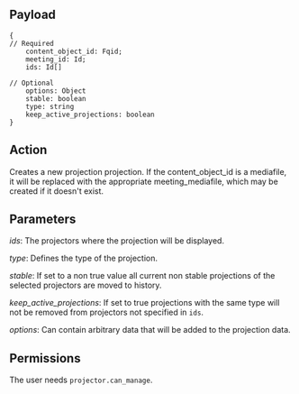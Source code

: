 ## Payload
```
{
// Required
    content_object_id: Fqid;
    meeting_id: Id;
    ids: Id[]

// Optional
    options: Object
    stable: boolean
    type: string
    keep_active_projections: boolean
}
```

## Action
Creates a new projection projection. 
If the content_object_id is a mediafile, it will be replaced with the appropriate meeting_mediafile, which may be created if it doesn't exist.

## Parameters
*ids*: The projectors where the projection will be displayed.

*type*: Defines the type of the projection.

*stable*: If set to a non true value all current non stable projections of the selected 
projectors are moved to history.

*keep_active_projections*: If set to true projections with the same type will not be removed
from projectors not specified in `ids`.

*options*: Can contain arbitrary data that will be added to the projection data.

## Permissions
The user needs `projector.can_manage`.
